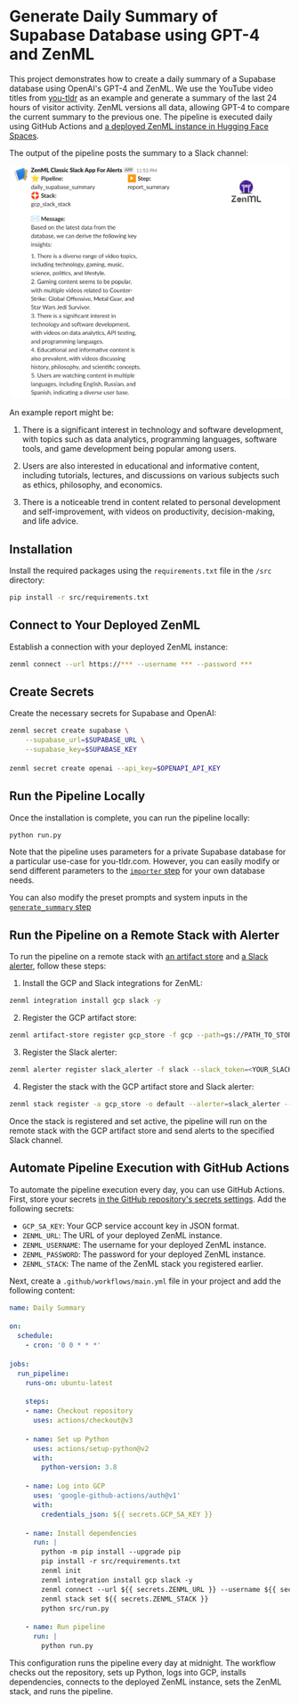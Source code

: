 # Generate Daily Summary of Supabase Database using GPT-4 and ZenML

This project demonstrates how to create a daily summary of a Supabase database using OpenAI's GPT-4 and ZenML. We use the YouTube video titles from [you-tldr](https://you-tldr.com) as an example and generate a summary of the last 24 hours of visitor activity. ZenML versions all data, allowing GPT-4 to compare the current summary to the previous one. The pipeline is executed daily using GitHub Actions and [a deployed ZenML instance in Hugging Face Spaces](https://huggingface.co/docs/hub/spaces-sdks-docker-zenml).

The output of the pipeline posts the summary to a Slack channel:

![The summary in Slack](assets/youtldr_summarizer_slack.png)

An example report might be:

1. There is a significant interest in technology and software development, with topics such as data analytics, programming languages, software tools, and game development being popular among users.

2. Users are also interested in educational and informative content, including tutorials, lectures, and discussions on various subjects such as ethics, philosophy, and economics.

3. There is a noticeable trend in content related to personal development and self-improvement, with videos on productivity, decision-making, and life advice.


## Installation

Install the required packages using the `requirements.txt` file in the `/src` directory:

```bash
pip install -r src/requirements.txt
```

## Connect to Your Deployed ZenML

Establish a connection with your deployed ZenML instance:

```bash
zenml connect --url https://*** --username *** --password ***
```

## Create Secrets

Create the necessary secrets for Supabase and OpenAI:

```bash
zenml secret create supabase \
    --supabase_url=$SUPABASE_URL \
    --supabase_key=$SUPABASE_KEY

zenml secret create openai --api_key=$OPENAPI_API_KEY   
```

## Run the Pipeline Locally

Once the installation is complete, you can run the pipeline locally:

```bash
python run.py
```

Note that the pipeline uses parameters for a private Supabase database for a particular use-case for you-tldr.com. However, you can easily modify or send different parameters to the [`importer` step](src/steps/importers.py) for your own database needs.

You can also modify the preset prompts and system inputs in the [`generate_summary` step](src/steps/summarizers.py)

## Run the Pipeline on a Remote Stack with Alerter

To run the pipeline on a remote stack with [an artifact store](https://docs.zenml.io/component-gallery/artifact-stores) and [a Slack alerter](https://docs.zenml.io/component-gallery/alerters/slack), follow these steps:

1. Install the GCP and Slack integrations for ZenML:

```bash
zenml integration install gcp slack -y
```

2. Register the GCP artifact store:

```bash
zenml artifact-store register gcp_store -f gcp --path=gs://PATH_TO_STORE
```

3. Register the Slack alerter:

```bash
zenml alerter register slack_alerter -f slack --slack_token=<YOUR_SLACK_TOKEN> --default_slack_channel_id=<YOUR_SLACK_CHANNEL_ID>
```

4. Register the stack with the GCP artifact store and Slack alerter:

```bash
zenml stack register -a gcp_store -o default --alerter=slack_alerter --active
```

Once the stack is registered and set active, the pipeline will run on the remote stack with the GCP artifact store and send alerts to the specified Slack channel.

## Automate Pipeline Execution with GitHub Actions

To automate the pipeline execution every day, you can use GitHub Actions. First, store your secrets [in the GitHub repository's secrets settings](https://docs.github.com/en/codespaces/managing-codespaces-for-your-organization/managing-encrypted-secrets-for-your-repository-and-organization-for-github-codespaces). Add the following secrets:

- `GCP_SA_KEY`: Your GCP service account key in JSON format.
- `ZENML_URL`: The URL of your deployed ZenML instance.
- `ZENML_USERNAME`: The username for your deployed ZenML instance.
- `ZENML_PASSWORD`: The password for your deployed ZenML instance.
- `ZENML_STACK`: The name of the ZenML stack you registered earlier.

Next, create a `.github/workflows/main.yml` file in your project and add the following content:

```yaml
name: Daily Summary

on:
  schedule:
    - cron: '0 0 * * *'

jobs:
  run_pipeline:
    runs-on: ubuntu-latest

    steps:
    - name: Checkout repository
      uses: actions/checkout@v3

    - name: Set up Python
      uses: actions/setup-python@v2
      with:
        python-version: 3.8

    - name: Log into GCP
      uses: 'google-github-actions/auth@v1'
      with:
        credentials_json: ${{ secrets.GCP_SA_KEY }}

    - name: Install dependencies
      run: |
        python -m pip install --upgrade pip
        pip install -r src/requirements.txt
        zenml init
        zenml integration install gcp slack -y
        zenml connect --url ${{ secrets.ZENML_URL }} --username ${{ secrets.ZENML_USERNAME }} --password ${{ secrets.ZENML_PASSWORD }}
        zenml stack set ${{ secrets.ZENML_STACK }}
        python src/run.py

    - name: Run pipeline
      run: |
        python run.py
```

This configuration runs the pipeline every day at midnight. The workflow checks out the repository, sets up Python, logs into GCP, installs dependencies, connects to the deployed ZenML instance, sets the ZenML stack, and runs the pipeline.